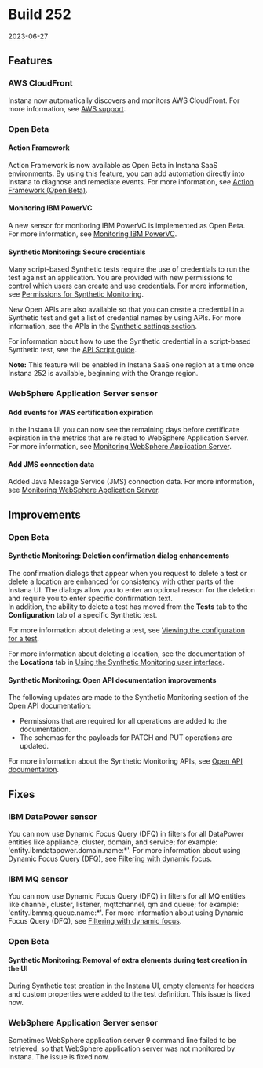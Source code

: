 # Build 252

2023-06-27

## Features

### AWS CloudFront

Instana now automatically discovers and monitors AWS CloudFront. For more information, see [AWS support](https://github.ibm.com/instana/docs/blob/main/src/pages/ecosystem/aws/index.md).

### Open Beta

#### Action Framework

Action Framework is now available as Open Beta in Instana SaaS environments. By using this feature, you can add automation directly into Instana to diagnose and remediate events.
For more information, see [Action Framework (Open Beta)](https://github.ibm.com/instana/docs/blob/main/src/pages/automation/index.md).

#### Monitoring IBM PowerVC

A new sensor for monitoring IBM PowerVC is implemented as Open Beta. For more information, see [Monitoring IBM PowerVC](https://github.ibm.com/instana/docs/blob/main/src/pages/ecosystem/powervc/index.md).

#### Synthetic Monitoring: Secure credentials

Many script-based Synthetic tests require the use of credentials to run the test against an application. You are provided with new permissions to control which users can create and use credentials. For more information, see [Permissions for Synthetic Monitoring](https://github.ibm.com/instana/docs/blob/main/src/pages/synthetic_monitoring/synmon_permissions.md#permission-details).

New Open APIs are also available so that you can create a credential in a Synthetic test and get a list of credential names by using APIs. For more information, see the APIs in the [Synthetic settings section](https://instana.github.io/openapi/#tag/Synthetic-Settings).

For information about how to use the Synthetic credential in a script-based Synthetic test, see the [API Script guide](https://github.ibm.com/instana/docs/blob/main/src/pages/synthetic_monitoring/api_script.md#instana-api-script-reference).

**Note:** This feature will be enabled in Instana SaaS one region at a time once Instana 252 is available, beginning with the Orange region.

### WebSphere Application Server sensor

#### Add events for WAS certification expiration

In the Instana UI you can now see the remaining days before certificate expiration in the metrics that are related to WebSphere Application Server. For more information, see [Monitoring WebSphere Application Server](https://github.ibm.com/instana/docs/blob/main/src/pages/ecosystem/websphere-as/index.md).

#### Add JMS connection data

Added Java Message Service (JMS) connection data. For more information, see [Monitoring WebSphere Application Server](https://github.ibm.com/instana/docs/blob/main/src/pages/ecosystem/websphere-as/index.md).

## Improvements

### Open Beta

#### Synthetic Monitoring: Deletion confirmation dialog enhancements

The confirmation dialogs that appear when you request to delete a test or delete a location are enhanced for consistency with other parts of the Instana UI.
The dialogs allow you to enter an optional reason for the deletion and require you to enter specific confirmation text.  
In addition, the ability to delete a test has moved from the **Tests** tab to the **Configuration** tab of a specific Synthetic test.

For more information about deleting a test, see [Viewing the configuration for a test](https://github.ibm.com/instana/docs/blob/main/src/pages/synthetic_monitoring/mon_endpoints.md#viewing-the-configuration-for-a-test).

For more information about deleting a location, see the documentation of the **Locations** tab in [Using the Synthetic Monitoring user interface](https://github.ibm.com/instana/docs/blob/main/src/pages/synthetic_monitoring/synmon_ui.md#the-locations-tab).

#### Synthetic Monitoring: Open API documentation improvements

The following updates are made to the Synthetic Monitoring section of the Open API documentation:
- Permissions that are required for all operations are added to the documentation.
- The schemas for the payloads for PATCH and PUT operations are updated.

For more information about the Synthetic Monitoring APIs, see [Open API documentation](https://instana.github.io/openapi).

## Fixes

### IBM DataPower sensor

You can now use Dynamic Focus Query (DFQ) in filters for all DataPower entities like appliance, cluster, domain, and service; for example: 'entity.ibmdatapower.domain.name:*'. For more information about using Dynamic Focus Query (DFQ), see [Filtering with dynamic focus](https://github.ibm.com/instana/docs/blob/main/src/pages/dynamic_focus/index.md).

### IBM MQ sensor

You can now use Dynamic Focus Query (DFQ) in filters for all MQ entities like channel, cluster, listener, mqttchannel, qm and queue; for example: 'entity.ibmmq.queue.name:*'. For more information about using Dynamic Focus Query (DFQ), see [Filtering with dynamic focus](https://github.ibm.com/instana/docs/blob/main/src/pages/dynamic_focus/index.md).

### Open Beta

#### Synthetic Monitoring: Removal of extra elements during test creation in the UI

During Synthetic test creation in the Instana UI, empty elements for headers and custom properties were added to the test definition. This issue is fixed now.

### WebSphere Application Server sensor

Sometimes WebSphere application server 9 command line failed to be retrieved, so that WebSphere application server was not monitored by Instana. The issue is fixed now.